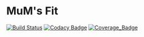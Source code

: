 # MuM's Fit
[![Build Status](https://travis-ci.org/MH0896/MuMsFit.svg?branch=master)](https://travis-ci.org/MH0896/MuMsFit)
[![Codacy Badge](https://api.codacy.com/project/badge/Grade/2348fc4c570c40db8f9766300637443f)](https://www.codacy.com/app/MH0896/MuMsFit?utm_source=github.com&amp;utm_medium=referral&amp;utm_content=MH0896/MuMsFit&amp;utm_campaign=Badge_Grade)
[![Coverage_Badge](https://img.shields.io/badge/coverage-22%25-orange.svg)](https://github.com/MH0896/MuMsFit/blob/master/Test-Coverage/index.html)
